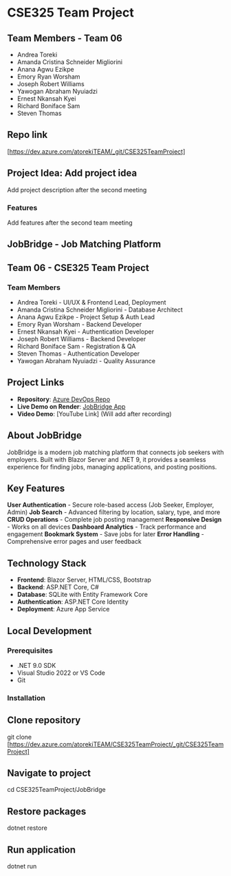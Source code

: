 # CSE325 Team Project

## Team Members - Team 06

- Andrea Toreki
- Amanda Cristina Schneider Migliorini
- Anana Agwu Ezikpe
- Emory Ryan Worsham
- Joseph Robert Williams
- Yawogan Abraham Nyuiadzi
- Ernest Nkansah Kyei
- Richard Boniface Sam
- Steven Thomas

## Repo link

[https://dev.azure.com/atorekiTEAM/_git/CSE325TeamProject]

## Project Idea: Add project idea

Add project description after the second meeting

### Features

Add features after the second team meeting

## JobBridge - Job Matching Platform

## Team 06 - CSE325 Team Project

### Team Members

- Andrea Toreki - UI/UX & Frontend Lead, Deployment
- Amanda Cristina Schneider Migliorini - Database Architect
- Anana Agwu Ezikpe - Project Setup & Auth Lead
- Emory Ryan Worsham - Backend Developer
- Ernest Nkansah Kyei - Authentication Developer
- Joseph Robert Williams - Backend Developer
- Richard Boniface Sam - Registration & QA
- Steven Thomas - Authentication Developer
- Yawogan Abraham Nyuiadzi - Quality Assurance

## Project Links

- **Repository**: [Azure DevOps Repo](https://dev.azure.com/atorekiTEAM/_git/CSE325TeamProject)
- **Live Demo on Render**: [JobBridge App](https://jobbridge-app.onrender.com/)
- **Video Demo**: [YouTube Link] (Will add after recording)

## About JobBridge

JobBridge is a modern job matching platform that connects job seekers with employers. Built with Blazor Server and .NET 9, it provides a seamless experience for finding jobs, managing applications, and posting positions.

## Key Features

**User Authentication** - Secure role-based access (Job Seeker, Employer, Admin)
**Job Search** - Advanced filtering by location, salary, type, and more
**CRUD Operations** - Complete job posting management
**Responsive Design** - Works on all devices
**Dashboard Analytics** - Track performance and engagement
**Bookmark System** - Save jobs for later
**Error Handling** - Comprehensive error pages and user feedback

## Technology Stack

- **Frontend**: Blazor Server, HTML/CSS, Bootstrap
- **Backend**: ASP.NET Core, C#
- **Database**: SQLite with Entity Framework Core
- **Authentication**: ASP.NET Core Identity
- **Deployment**: Azure App Service

## Local Development

### Prerequisites

- .NET 9.0 SDK
- Visual Studio 2022 or VS Code
- Git

### Installation

## Clone repository

git clone [https://dev.azure.com/atorekiTEAM/CSE325TeamProject/_git/CSE325TeamProject]

## Navigate to project

cd CSE325TeamProject/JobBridge

## Restore packages

dotnet restore

## Run application

dotnet run
